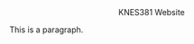 <!DOCTYPE html>
<html>
<head>
</head>
<body>

<center> KNES381 Website </center>

<p>This is a paragraph.</p>

</body>
</html>